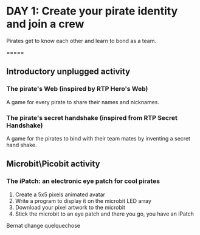 # DAY 1: Create your pirate identity and join a crew

Pirates get to know each other and learn to bond as a team.

=====
## Introductory unplugged activity

### The pirate's Web (inspired by RTP Hero's Web)

A game for every pirate to share their names and nicknames.

### The pirate's secret handshake (inspired from RTP Secret Handshake)

A game for the pirates to bind with their team mates by inventing a secret hand shake. 

## Microbit\Picobit activity

### The iPatch: an electronic eye patch for cool pirates

1. Create a 5x5 pixels animated avatar
2. Write a program to display it on the microbit LED array
3. Download your pixel artwork to the microbit
4. Stick the microbit to an eye patch and there you go, you have an iPatch

Bernat change quelquechose
